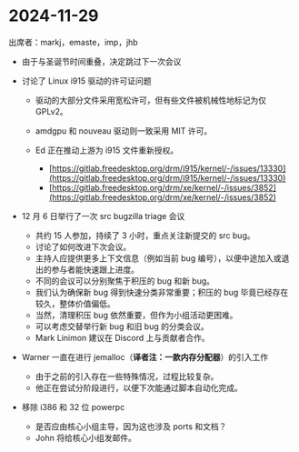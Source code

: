 # 2024-11-29

出席者：markj，emaste，imp，jhb

* 由于与圣诞节时间重叠，决定跳过下一次会议
* 讨论了 Linux i915 驱动的许可证问题

  * 驱动的大部分文件采用宽松许可，但有些文件被机械性地标记为仅 GPLv2。
  * amdgpu 和 nouveau 驱动则一致采用 MIT 许可。
  * Ed 正在推动上游为 i915 文件重新授权。

    * [https://gitlab.freedesktop.org/drm/i915/kernel/-/issues/13330](https://gitlab.freedesktop.org/drm/i915/kernel/-/issues/13330)
    * [https://gitlab.freedesktop.org/drm/xe/kernel/-/issues/3852](https://gitlab.freedesktop.org/drm/xe/kernel/-/issues/3852)
* 12 月 6 日举行了一次 src bugzilla triage 会议

  * 共约 15 人参加，持续了 3 小时，重点关注新提交的 src bug。
  * 讨论了如何改进下次会议。
  * 主持人应提供更多上下文信息（例如当前 bug 编号），以便中途加入或退出的参与者能快速跟上进度。
  * 不同的会议可以分别聚焦于积压的 bug 和新 bug。
  * 我们认为确保新 bug 得到快速分类非常重要；积压的 bug 毕竟已经存在较久，整体价值偏低。
  * 当然，清理积压 bug 依然重要，但作为小组活动更困难。
  * 可以考虑交替举行新 bug 和旧 bug 的分类会议。
  * Mark Linimon 建议在 Discord 上与贡献者合作。
* Warner 一直在进行 jemalloc（**译者注：一款内存分配器**）的引入工作

  * 由于之前的引入存在一些特殊情况，过程比较复杂。
  * 他正在尝试分阶段进行，以便下次能通过脚本自动化完成。
* 移除 i386 和 32 位 powerpc 

  * 是否应由核心小组主导，因为这也涉及 ports 和文档？
  * John 将给核心小组发邮件。
